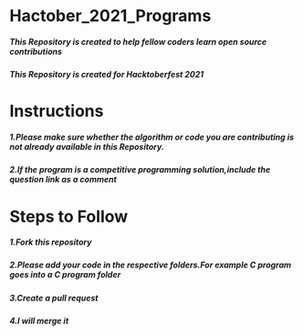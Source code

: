 # Hactober_2021_Programs
##### This Repository is created to help fellow coders learn open source contributions 
##### This Repository is created for Hacktoberfest 2021
# Instructions
##### 1.Please make sure whether the algorithm or code you are contributing is not already available in this Repository.
##### 2.If the program is a competitive programming solution,include the question link as a comment 
# Steps to Follow
##### 1.Fork this repository
##### 2.Please add your code in the respective folders.For example C program goes into a C program folder
##### 3.Create a pull request
##### 4.I will merge it
